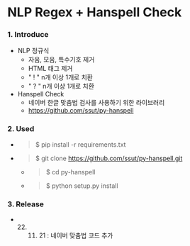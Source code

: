# NLP Regex + Hanspell Check

### 1. Introduce

- NLP 정규식
  - 자음, 모음, 특수기호 제거
  - HTML 태그 제거
  - " ! " n개 이상 1개로 치환
  - " ? " n개 이상 1개로 치환
- Hanspell Check
  - 네이버 한글 맞춤법 검사를 사용하기 위한 라이브러리
  - https://github.com/ssut/py-hanspell

### 2. Used

- > $ pip install -r requirements.txt
  >
- > $ git clone https://github.com/ssut/py-hanspell.git
  >

  - > $ cd py-hanspell
    >
  - > $ python setup.py install
    >

### 3. Release

- 22. 11. 21 : 네이버 맞춤법 코드 추가
